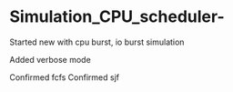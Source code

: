 # Simulation_CPU_scheduler-

Started new with cpu burst, io burst simulation

Added verbose mode

Confirmed fcfs 
Confirmed sjf 

